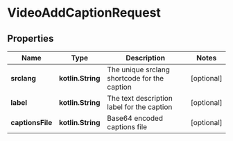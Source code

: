 
# VideoAddCaptionRequest

## Properties
| Name | Type | Description | Notes |
| ------------ | ------------- | ------------- | ------------- |
| **srclang** | **kotlin.String** | The unique srclang shortcode for the caption |  [optional] |
| **label** | **kotlin.String** | The text description label for the caption |  [optional] |
| **captionsFile** | **kotlin.String** | Base64 encoded captions file |  [optional] |



